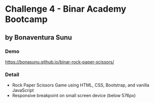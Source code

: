 # Challenge 4 - Binar Academy Bootcamp
## by Bonaventura Sunu

### Demo
https://bonasunu.github.io/binar-rock-paper-scissors/

### Detail
- Rock Paper Scissors Game using HTML, CSS, Bootstrap, and vanilla JavaScript
- Responsive breakpoint on small screen device (below 576px)
